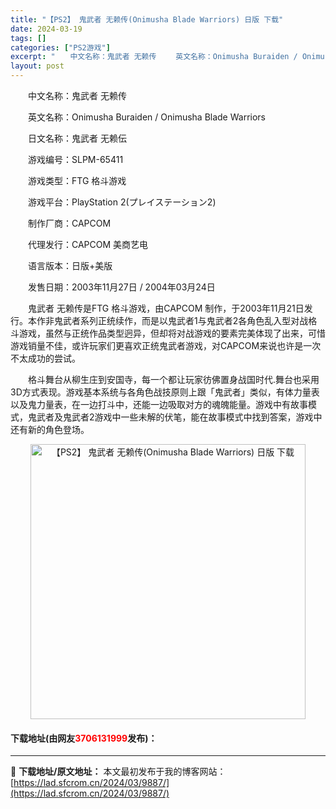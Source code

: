 ```yaml
---
title: "【PS2】 鬼武者 无赖传(Onimusha Blade Warriors) 日版 下载"
date: 2024-03-19
tags: []
categories: ["PS2游戏"]
excerpt: "　　中文名称：鬼武者 无赖传 　　英文名称：Onimusha Buraiden / Onimusha Blade Warriors 　　日文名称：鬼武者 无赖伝 　　游戏编号：SLPM-65411 　　游戏类型：FTG 格斗游戏 　　游戏平台：PlayStation 2(プレイステーション2) 　　&hellip;"
layout: post
---
```


 <p>　　中文名称：鬼武者 无赖传</p> <p>　　英文名称：Onimusha Buraiden / Onimusha Blade Warriors</p> <p>　　日文名称：鬼武者 无赖伝</p> <p>　　游戏编号：SLPM-65411</p> <p>　　游戏类型：FTG 格斗游戏</p> <p>　　游戏平台：PlayStation 2(プレイステーション2)</p> <p>　　制作厂商：CAPCOM</p> <p>　　代理发行：CAPCOM 美商艺电</p> <p>　　语言版本：日版+美版</p> <p>　　发售日期：2003年11月27日 / 2004年03月24日</p> <p>　　鬼武者 无赖传是FTG 格斗游戏，由CAPCOM 制作，于2003年11月21日发行。本作非鬼武者系列正统续作，而是以鬼武者1与鬼武者2各角色乱入型对战格斗游戏，虽然与正统作品类型迥异，但却将对战游戏的要素完美体现了出来，可惜游戏销量不佳，或许玩家们更喜欢正统鬼武者游戏，对CAPCOM来说也许是一次不太成功的尝试。</p> <p>　　格斗舞台从柳生庄到安国寺，每一个都让玩家彷佛置身战国时代.舞台也采用3D方式表现。游戏基本系统与各角色战技原则上跟「鬼武者」类似，有体力量表以及鬼力量表，在一边打斗中，还能一边吸取对方的魂魄能量。游戏中有故事模式，鬼武者及鬼武者2游戏中一些未解的伏笔，能在故事模式中找到答案，游戏中还有新的角色登场。</p> <p align="center"><img align="" border="0" src="https://lad.sfcrom.cn/wp-content/uploads/2024/03/20240319_65f9983fd63eb.jpg" width="440" alt="【PS2】 鬼武者 无赖传(Onimusha Blade Warriors) 日版 下载" /></p> <p><h4>下载地址(由网友<font color="red">3706131999</font>发布)：</h4></p> 

---
📖 **下载地址/原文地址：** 本文最初发布于我的博客网站：[https://lad.sfcrom.cn/2024/03/9887/](https://lad.sfcrom.cn/2024/03/9887/)
